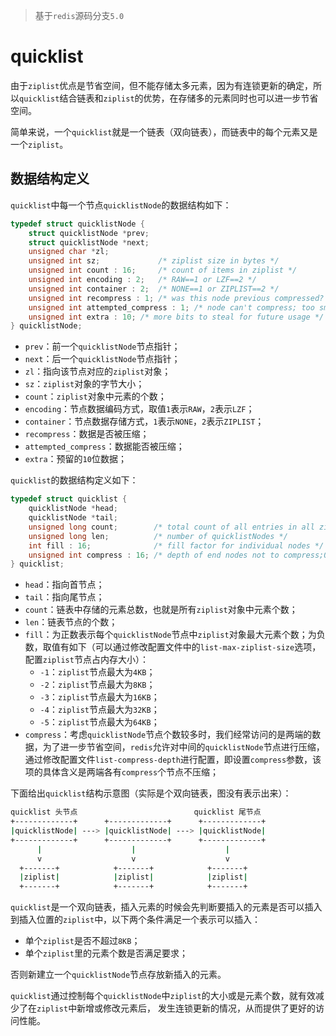 > 基于`redis`源码分支`5.0`
# quicklist
由于`ziplist`优点是节省空间，但不能存储太多元素，因为有连锁更新的确定，所以`quicklist`结合链表和`ziplist`的优势，在存储多的元素同时也可以进一步节省空间。

简单来说，一个`quicklist`就是一个链表（双向链表），而链表中的每个元素又是一个`ziplist`。

## 数据结构定义
`quicklist`中每一个节点`quicklistNode`的数据结构如下：
```c
typedef struct quicklistNode {
    struct quicklistNode *prev;
    struct quicklistNode *next;
    unsigned char *zl;
    unsigned int sz;             /* ziplist size in bytes */
    unsigned int count : 16;     /* count of items in ziplist */
    unsigned int encoding : 2;   /* RAW==1 or LZF==2 */
    unsigned int container : 2;  /* NONE==1 or ZIPLIST==2 */
    unsigned int recompress : 1; /* was this node previous compressed? */
    unsigned int attempted_compress : 1; /* node can't compress; too small */
    unsigned int extra : 10; /* more bits to steal for future usage */
} quicklistNode;
```
+ `prev`：前一个`quicklistNode`节点指针；
+ `next`：后一个`quicklistNode`节点指针；
+ `zl`：指向该节点对应的`ziplist`对象；
+ `sz`：`ziplist`对象的字节大小；
+ `count`：`ziplist`对象中元素的个数；
+ `encoding`：节点数据编码方式，取值`1`表示`RAW`，`2`表示`LZF`；
+ `container`：节点数据存储方式，`1`表示`NONE`，`2`表示`ZIPLIST`；
+ `recompress`：数据是否被压缩；
+ `attempted_compress`：数据能否被压缩；
+ `extra`：预留的`10`位数据；

`quicklist`的数据结构定义如下：
```c
typedef struct quicklist {
    quicklistNode *head;
    quicklistNode *tail;
    unsigned long count;        /* total count of all entries in all ziplists */
    unsigned long len;          /* number of quicklistNodes */
    int fill : 16;              /* fill factor for individual nodes */
    unsigned int compress : 16; /* depth of end nodes not to compress;0=off */
} quicklist;
```
+ `head`：指向首节点；
+ `tail`：指向尾节点；
+ `count`：链表中存储的元素总数，也就是所有`ziplist`对象中元素个数；
+ `len`：链表节点的个数；
+ `fill`：为正数表示每个`quicklistNode`节点中`ziplist`对象最大元素个数；为负数，取值有如下（可以通过修改配置文件中的`list-max-ziplist-size`选项，配置`ziplist`节点占内存大小）：
  + `-1`：`ziplist`节点最大为`4KB`；
  + `-2`：`ziplist`节点最大为`8KB`；
  + `-3`：`ziplist`节点最大为`16KB`；
  + `-4`：`ziplist`节点最大为`32KB`；
  + `-5`：`ziplist`节点最大为`64KB`；
+ `compress`：考虑`quicklistNode`节点个数较多时，我们经常访问的是两端的数据，为了进一步节省空间，`redis`允许对中间的`quicklistNode`节点进行压缩，
通过修改配置文件`list-compress-depth`进行配置，即设置`compress`参数，该项的具体含义是两端各有`compress`个节点不压缩；

下面给出`quicklist`结构示意图（实际是个双向链表，图没有表示出来）：
```bash
quicklist 头节点                          quicklist 尾节点
+-------------+      +-------------+      +-------------+
|quicklistNode| ---> |quicklistNode| ---> |quicklistNode|
+-------------+      +-------------+      +-------------+
      |                    |                    |
      v                    v                    v
  +-------+            +-------+            +-------+
  |ziplist|            |ziplist|            |ziplist|
  +-------+            +-------+            +-------+
```
`quicklist`是一个双向链表，插入元素的时候会先判断要插入的元素是否可以插入到插入位置的`ziplist`中，以下两个条件满足一个表示可以插入：
+ 单个`ziplist`是否不超过`8KB`；
+ 单个`ziplist`里的元素个数是否满足要求；

否则新建立一个`quicklistNode`节点存放新插入的元素。

`quicklist`通过控制每个`quicklistNode`中`ziplist`的大小或是元素个数，就有效减少了在`ziplist`中新增或修改元素后，
发生连锁更新的情况，从而提供了更好的访问性能。
